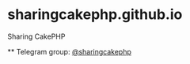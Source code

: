 # sharingcakephp.github.io
Sharing CakePHP

** Telegram group: [@sharingcakephp](https://t.me/SharingCakePHP)
